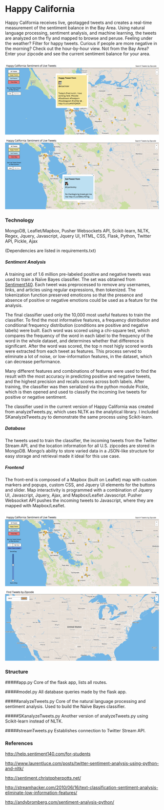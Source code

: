 Happy California
===========

Happy California receives live, geotagged tweets and creates a real-time measurement of the sentiment balance in the Bay Area. Using natural language processing, sentiment analysis, and machine learning, the tweets are analyzed on the fly and mapped to browse and peruse. Feeling under the weather? Filter for happy tweets. Curious if people are more negative in the morning? Check out the hour-by-hour view. Not from the Bay Area? Enter your zipcode and see the current sentiment balance for your area.

![HappyTweetExample](https://raw.githubusercontent.com/asdvalenzuela/moodmap/master/static/img/HappyTweetExample.png)
![SadTweetExample](https://github.com/asdvalenzuela/moodmap/blob/master/static/img/SadTweetExample.png)

### Technology

MongoDB, Leaflet/Mapbox, Pusher Websockets API, Scikit-learn, NLTK, Regex, Jquery, Javascript, Jquery UI, HTML, CSS, Flask, Python, Twitter API, Pickle, Ajax

(Dependencies are listed in requirements.txt)

##### Sentiment Analysis
A training set of 1.6 million pre-labeled positive and negative tweets was used to train a Naïve Bayes classifier. The set was obtained from [Sentiment140](http://help.sentiment140.com/for-students). Each tweet was preprocessed to remove any usernames, links, and articles using regular expressions, then tokenized. The tokenization function preserved emoticons so that the presence and absence of positive or negative emotions could be used as a feature for the analysis. 

The final classifier used only the 10,000 most useful features to train the classifier. To find the most informative features, a frequency distribution and conditional frequency distribution (conditions are positive and negative labels) were built. Each word was scored using a chi-square test, which compares the frequency of the word in each label to the frequency of the word in the whole dataset, and determines whether that difference is significant. After the word was scored, the top n most higly scored words were extracted from each tweet as features. This process served to eliminate a lot of noise, or low-information features, in the dataset, which can decrease performance.

Many different features and combinations of features were used to find the result with the most accuracy in predicting positive and negative tweets, and the highest precision and recalls scores across both labels. After training, the classifier was then serialized via the python module Pickle, which is then opened and used to classify the incoming live tweets for positive or negative sentiment.

The classifier used in the current version of Happy California was created from analyzeTweets.py, which uses NLTK as the analytical library. I included SKanalyzeTweets.py to demonstrate the same process using Scikit-learn.

##### Database
The tweets used to train the classifier, the incoming tweets from the Twitter Stream API, and the location information for all U.S. zipcodes are stored in MongoDB. Mongo’s ability to store varied data in a JSON-like structure for easy storage and retrieval made it ideal for this use case.

##### Frontend

The front-end is composed of a Mapbox (built on Leaflet) map with custom markers and popups, custom CSS, and Jquery UI elements for the buttons and slider. Map interactivity is programmed with a combination of Jquery UI, Javascript, Jquery, Ajax, and Mapbox/Leaflet Javascript. Pusher Websocket API pushes the incoming tweets to Javascript, where they are mapped with Mapbox/Leaflet. 

![ViewByHour](https://github.com/asdvalenzuela/moodmap/blob/master/static/img/ViewByHourExample.png)
![TweetsByZipcode](https://github.com/asdvalenzuela/moodmap/blob/master/static/img/TweetsByZipcodeExample.png)

### Structure

#####app.py
Core of the flask app, lists all routes.

#####model.py
All database queries made by the flask app.

#####analyzeTweets.py
Core of the natural language processing and sentiment analysis. Used to build the Naïve Bayes classifier.

#####SKanalyzeTweets.py
Another version of analyzeTweets.py using Scikit-learn instead of NLTK.

#####streamTweets.py
Establishes connection to Twitter Stream API.

### References

http://help.sentiment140.com/for-students

http://www.laurentluce.com/posts/twitter-sentiment-analysis-using-python-and-nltk/ 

http://sentiment.christopherpotts.net/ 

http://streamhacker.com/2010/06/16/text-classification-sentiment-analysis-eliminate-low-information-features/

http://andybromberg.com/sentiment-analysis-python/

